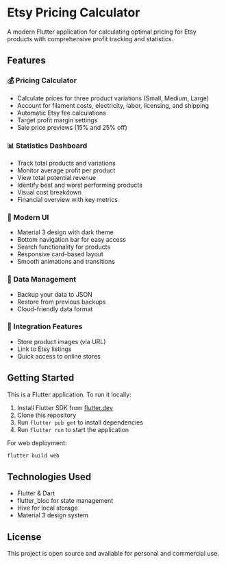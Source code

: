 # Etsy Pricing Calculator

A modern Flutter application for calculating optimal pricing for Etsy products with comprehensive profit tracking and statistics.

## Features

### 💰 Pricing Calculator
- Calculate prices for three product variations (Small, Medium, Large)
- Account for filament costs, electricity, labor, licensing, and shipping
- Automatic Etsy fee calculations
- Target profit margin settings
- Sale price previews (15% and 25% off)

### 📊 Statistics Dashboard
- Track total products and variations
- Monitor average profit per product
- View total potential revenue
- Identify best and worst performing products
- Visual cost breakdown
- Financial overview with key metrics

### 🎨 Modern UI
- Material 3 design with dark theme
- Bottom navigation bar for easy access
- Search functionality for products
- Responsive card-based layout
- Smooth animations and transitions

### 💾 Data Management
- Backup your data to JSON
- Restore from previous backups
- Cloud-friendly data format

### 🔗 Integration Features
- Store product images (via URL)
- Link to Etsy listings
- Quick access to online stores

## Getting Started

This is a Flutter application. To run it locally:

1. Install Flutter SDK from [flutter.dev](https://flutter.dev)
2. Clone this repository
3. Run `flutter pub get` to install dependencies
4. Run `flutter run` to start the application

For web deployment:
```bash
flutter build web
```

## Technologies Used
- Flutter & Dart
- flutter_bloc for state management
- Hive for local storage
- Material 3 design system

## License
This project is open source and available for personal and commercial use.
